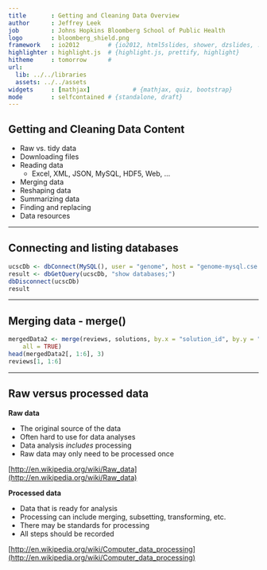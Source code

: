 ```yaml
---
title       : Getting and Cleaning Data Overview
author      : Jeffrey Leek
job         : Johns Hopkins Bloomberg School of Public Health
logo        : bloomberg_shield.png
framework   : io2012        # {io2012, html5slides, shower, dzslides, ...}
highlighter : highlight.js  # {highlight.js, prettify, highlight}
hitheme     : tomorrow      # 
url:
  lib: ../../libraries
  assets: ../../assets
widgets     : [mathjax]            # {mathjax, quiz, bootstrap}
mode        : selfcontained # {standalone, draft}
---
```


## Getting and Cleaning Data Content

* Raw vs. tidy data
* Downloading files
* Reading data
  * Excel, XML, JSON, MySQL, HDF5, Web, ...
* Merging data
* Reshaping data
* Summarizing data
* Finding and replacing
* Data resources

---

## Connecting and listing databases


```r
ucscDb <- dbConnect(MySQL(), user = "genome", host = "genome-mysql.cse.ucsc.edu")
result <- dbGetQuery(ucscDb, "show databases;")
dbDisconnect(ucscDb)
result
```


---

## Merging data - merge()


```r
mergedData2 <- merge(reviews, solutions, by.x = "solution_id", by.y = "id", 
    all = TRUE)
head(mergedData2[, 1:6], 3)
reviews[1, 1:6]
```


---

## Raw versus processed data

__Raw data__
* The original source of the data
* Often hard to use for data analyses
* Data analysis _includes_ processing
* Raw data may only need to be processed once

[http://en.wikipedia.org/wiki/Raw_data](http://en.wikipedia.org/wiki/Raw_data)

__Processed data__
* Data that is ready for analysis
* Processing can include merging, subsetting, transforming, etc.
* There may be standards for processing
* All steps should be recorded 

[http://en.wikipedia.org/wiki/Computer_data_processing](http://en.wikipedia.org/wiki/Computer_data_processing)
